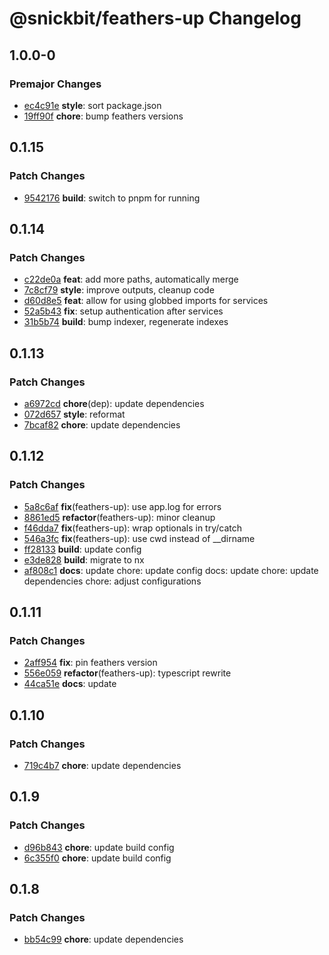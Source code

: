 # @snickbit/feathers-up Changelog

## 1.0.0-0

### Premajor Changes

- [ec4c91e](https://github.com/snickbit/feathers/commit/ec4c91e) **style**:  sort package.json
- [19ff90f](https://github.com/snickbit/feathers/commit/19ff90f) **chore**:  bump feathers versions

## 0.1.15

### Patch Changes

- [9542176](https://github.com/snickbit/feathers/commit/9542176) **build**:  switch to pnpm for running

## 0.1.14

### Patch Changes

- [c22de0a](https://github.com/snickbit/feathers/commit/c22de0a) **feat**:  add more paths, automatically merge
- [7c8cf79](https://github.com/snickbit/feathers/commit/7c8cf79) **style**:  improve outputs, cleanup code
- [d60d8e5](https://github.com/snickbit/feathers/commit/d60d8e5) **feat**:  allow for using globbed imports for services
- [52a5b43](https://github.com/snickbit/feathers/commit/52a5b43) **fix**:  setup authentication after services
- [31b5b74](https://github.com/snickbit/feathers/commit/31b5b74) **build**:  bump indexer, regenerate indexes

## 0.1.13

### Patch Changes

- [a6972cd](https://github.com/snickbit/feathers/commit/a6972cd) **chore**(dep):  update dependencies
- [072d657](https://github.com/snickbit/feathers/commit/072d657) **style**:  reformat
- [7bcaf82](https://github.com/snickbit/feathers/commit/7bcaf82) **chore**:  update dependencies

## 0.1.12

### Patch Changes

- [5a8c6af](https://github.com/snickbit/feathers/commit/5a8c6af) **fix**(feathers-up):  use app.log for errors
- [8861ed5](https://github.com/snickbit/feathers/commit/8861ed5) **refactor**(feathers-up):  minor cleanup
- [f46dda7](https://github.com/snickbit/feathers/commit/f46dda7) **fix**(feathers-up):  wrap optionals in try/catch
- [546a3fc](https://github.com/snickbit/feathers/commit/546a3fc) **fix**(feathers-up):  use cwd instead of __dirname
- [ff28133](https://github.com/snickbit/feathers/commit/ff28133) **build**:  update config
- [e3de828](https://github.com/snickbit/feathers/commit/e3de828) **build**:  migrate to nx
- [af808c1](https://github.com/snickbit/feathers/commit/af808c1) **docs**:  update chore: update config docs: update chore: update dependencies chore: adjust configurations

## 0.1.11

### Patch Changes

- [2aff954](https://github.com/snickbit/feathers/commit/2aff954) **fix**:  pin feathers version
- [556e059](https://github.com/snickbit/feathers/commit/556e059) **refactor**(feathers-up):  typescript rewrite
- [44ca51e](https://github.com/snickbit/feathers/commit/44ca51e) **docs**:  update

## 0.1.10

### Patch Changes

- [719c4b7](https://github.com/snickbit/feathers/commit/719c4b7) **chore**:  update dependencies

## 0.1.9

### Patch Changes

- [d96b843](https://github.com/snickbit/feathers/commit/d96b843) **chore**:  update build config
- [6c355f0](https://github.com/snickbit/feathers/commit/6c355f0) **chore**:  update build config

## 0.1.8

### Patch Changes

- [bb54c99](https://github.com/snickbit/feathers/commit/bb54c99) **chore**:  update dependencies

